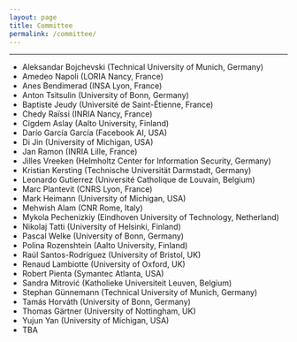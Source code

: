 ```yaml
---
layout: page
title: Committee
permalink: /committee/
---
```

---
* Aleksandar Bojchevski (Technical University of Munich, Germany)
* Amedeo Napoli (LORIA Nancy, France)
* Anes Bendimerad (INSA Lyon, France)
* Anton Tsitsulin (University of Bonn, Germany)
* Baptiste Jeudy (Université de Saint-Étienne, France)
* Chedy Raïssi (INRIA Nancy, France)
* Cigdem Aslay (Aalto University, Finland)
* Darío García García (Facebook AI, USA)
* Di Jin (University of Michigan, USA)
* Jan Ramon (INRIA Lille, France)
* Jilles Vreeken (Helmholtz Center for Information Security, Germany)
* Kristian Kersting (Technische Universität Darmstadt, Germany)
* Leonardo Gutierrez (Université Catholique de Louvain, Belgium)
* Marc Plantevit (CNRS Lyon, France)
* Mark Heimann (University of Michigan, USA)
* Mehwish Alam (CNR Rome, Italy)
* Mykola Pechenizkiy (Eindhoven University of Technology, Netherland)
* Nikolaj Tatti (University of Helsinki, Finland)
* Pascal Welke (University of Bonn, Germany)
* Polina Rozenshtein (Aalto University, Finland)
* Raúl Santos-Rodríguez (University of Bristol, UK)
* Renaud Lambiotte (University of Oxford, UK)
* Robert Pienta (Symantec Atlanta, USA)
* Sandra Mitrović (Katholieke Universiteit Leuven, Belgium)
* Stephan Günnemann (Technical University of Munich, Germany)
* Tamás Horváth (University of Bonn, Germany)
* Thomas Gärtner (University of Nottingham, UK)
* Yujun Yan (University of Michigan, USA)
* TBA
